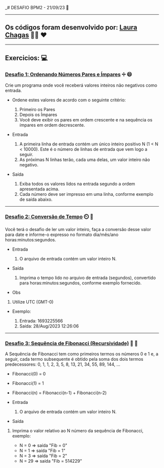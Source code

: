 _# DESAFIO BPM2 - 21/09/23 :pencil:

<hr>

## Os códigos foram desenvolvido por: [Laura Chagas](https://github.com/laura-chagas) :raising_hand_woman: :heart:

<hr>

## Exercicios: :computer:

### [Desafio 1: Ordenando Números Pares e Ímpares](https://github.com/laura-chagas/DesafioBPM/tree/DESAFIOBPM2/src/main/java/org/example/desafioUm) :heavy_division_sign: :smile:

<p> Crie um programa onde você receberá valores inteiros não negativos como
entrada. </p>

- Ordene estes valores de acordo com o seguinte critério:

    1. Primeiro os Pares
    2. Depois os Ímpares
    3. Você deve exibir os pares em ordem crescente e na sequência os ímpares em ordem decrescente.

- Entrada

    1. A primeira linha de entrada contém um único inteiro positivo N (1 < N < 10000). Este é o número de linhas de
       entrada que vem logo a seguir.
    2. As próximas N linhas terão, cada uma delas, um valor inteiro não negativo.

- Saída

    1. Exiba todos os valores lidos na entrada segundo a ordem apresentada acima.
    2. Cada número deve ser impresso em uma linha, conforme exemplo de saída abaixo.

<hr>

### [Desafio 2: Conversão de Tempo](https://github.com/laura-chagas/DesafioBPM/tree/DESAFIOBPM2/src/main/java/org/example/desafioDois) :timer_clock: :calendar:

 <p> Você terá o desafio de ler um valor inteiro, faça a conversão desse valor para date e informe-o expresso no formato dia/mês/ano horas:minutos:segundos.</p> 

- Entrada

    1. O arquivo de entrada contém um valor inteiro N.

- Saída

    1. Imprima o tempo lido no arquivo de entrada (segundos), convertido para horas:minutos:segundos, conforme exemplo
       fornecido.

- Obs

1. Utilize UTC (GMT-0)

- Exemplo:

    1. Entrada: 1693225566
    2. Saída: 28/Aug/2023 12:26:06

<hr>

### [Desafio 3: Sequência de Fibonacci (Recursividade)](https://github.com/laura-chagas/DesafioBPM/tree/DESAFIOBPM2/src/main/java/org/example/desafioTres) :thinking: :abacus:

<p>A Sequência de Fibonacci tem como primeiros termos os números 0 e 1 e, a seguir, cada termo subsequente é obtido pela soma dos dois termos predecessores: 0, 1, 1, 2, 3, 5, 8, 13, 21, 34, 55, 89, 144, ...</p>

- Fibonacci(0) = 0
- Fibonacci(1) = 1
- Fibonacci(n) = Fibonacci(n-1) + Fibonacci(n-2)


- Entrada

    1. O arquivo de entrada contém um valor inteiro N.

- Saída

1. Imprima o valor relativo ao N número da sequência de Fibonacci, exemplo:

    - N = 0 => saída "Fib = 0"
    - N = 1 => saída "Fib = 1"
    - N = 3 => saída "Fib = 2"
    - N = 29 => saída "Fib = 514229"